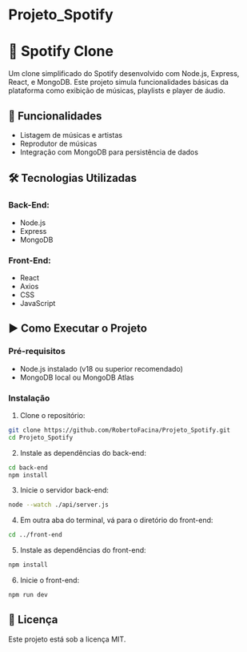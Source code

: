 # Projeto_Spotify

# 🎵 Spotify Clone

Um clone simplificado do Spotify desenvolvido com Node.js, Express, React, e MongoDB. Este projeto simula funcionalidades básicas da plataforma como exibição de músicas, playlists e player de áudio.

## 🚀 Funcionalidades

* Listagem de músicas e artistas
* Reprodutor de músicas
* Integração com MongoDB para persistência de dados

## 🛠️ Tecnologias Utilizadas

### Back-End:

* Node.js
* Express
* MongoDB

### Front-End:

* React
* Axios
* CSS
* JavaScript

## ▶️ Como Executar o Projeto

### Pré-requisitos

* Node.js instalado (v18 ou superior recomendado)
* MongoDB local ou MongoDB Atlas

### Instalação

1. Clone o repositório:

```bash
git clone https://github.com/RobertoFacina/Projeto_Spotify.git
cd Projeto_Spotify
```

2. Instale as dependências do back-end:

```bash
cd back-end
npm install
```

3. Inicie o servidor back-end:

```bash
node --watch ./api/server.js
```

4. Em outra aba do terminal, vá para o diretório do front-end:

```bash
cd ../front-end
```

5. Instale as dependências do front-end:

```bash
npm install
```

6. Inicie o front-end:

```bash
npm run dev
```

## 📄 Licença

Este projeto está sob a licença MIT.
